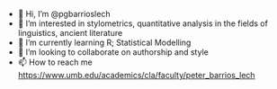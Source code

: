 - 👋 Hi, I’m @pgbarrioslech
- 👀 I’m interested in stylometrics, quantitative analysis in the fields of linguistics, ancient literature
- 🌱 I’m currently learning R; Statistical Modelling
- 💞️ I’m looking to collaborate on authorship and style 
- 📫 How to reach me https://www.umb.edu/academics/cla/faculty/peter_barrios_lech 

<!---
pgbarrioslech/pgbarrioslech is a ✨ special ✨ repository because its `README.md` (this file) appears on your GitHub profile.
You can click the Preview link to take a look at your changes.
--->
